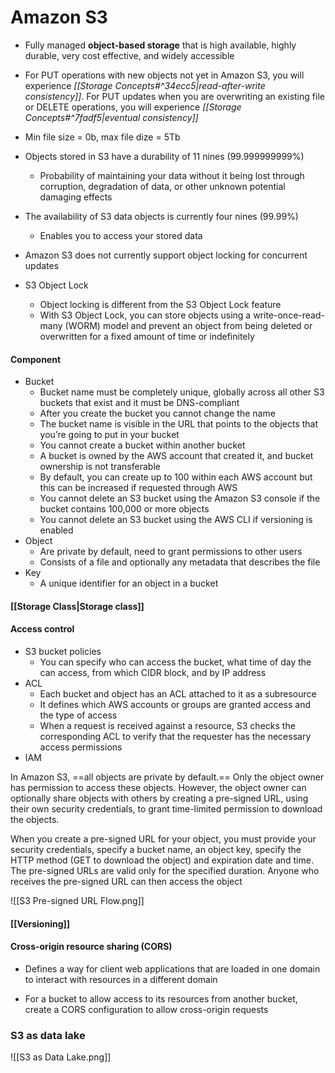 # Amazon S3

- Fully managed **object-based storage** that is high available, highly durable, very cost effective, and widely accessible

- For PUT operations with new objects not yet in Amazon S3, you will experience *[[Storage Concepts#^34ecc5|read-after-write consistency]]*. For PUT updates when you are overwriting an existing file or DELETE operations, you will experience *[[Storage Concepts#^7fadf5|eventual consistency]]*

- Min file size = 0b, max file dize = 5Tb

- Objects stored in S3 have a durability of 11 nines (99.999999999%)
	- Probability of maintaining your data without it being lost through corruption, degradation of data, or other unknown potential damaging effects
	
-	The availability of S3 data objects is currently four nines (99.99%)
	- Enables you to access your stored data
	
- Amazon S3 does not currently support object locking for concurrent updates

- S3 Object Lock
	- Object locking is different from the S3 Object Lock feature
	- With S3 Object Lock, you can store objects using a write-once-read-many (WORM) model and prevent an object from being deleted or overwritten for a fixed amount of time or indefinitely

#### Component
- Bucket
	- Bucket name must be completely unique, globally across all other S3 buckets that exist and it must be DNS-compliant
	- After you create the bucket you cannot change the name
	- The bucket name is visible in the URL that points to the objects that you’re going to put in your bucket
	- You cannot create a bucket within another bucket
	- A bucket is owned by the AWS account that created it, and bucket ownership is not transferable
	- By default, you can create up to 100 within each AWS account but this can be increased if requested through AWS
	- You cannot delete an S3 bucket using the Amazon S3 console if the bucket contains 100,000 or more objects
	- You cannot delete an S3 bucket using the AWS CLI if versioning is enabled
- Object
	- Are private by default, need to grant permissions to other users
	- Consists of a file and optionally any metadata that describes the file
- Key
	- A unique identifier for an object in a bucket

#### [[Storage Class|Storage class]]

#### Access control
- S3 bucket policies
	-  You can specify who can access the bucket, what time of day the can access, from which CIDR block, and by IP address
-  ACL
	-  Each bucket and object has an ACL attached to it as a subresource
	-  It defines which AWS accounts or groups are granted access and the type of access
	-  When a request is received against a resource, S3 checks the corresponding ACL to verify that the requester has the necessary access permissions
-  IAM


In Amazon S3, ==all objects are private by default.== Only the object owner has permission to access these objects. However, the object owner can optionally share objects with others by creating a pre-signed URL, using their own security credentials, to grant time-limited permission to download the objects.

When you create a pre-signed URL for your object, you must provide your security credentials, specify a bucket name, an object key, specify the HTTP method (GET to download the object) and expiration date and time. The pre-signed URLs are valid only for the specified duration. Anyone who receives the pre-signed URL can then access the object

![[S3 Pre-signed URL Flow.png]]


#### [[Versioning]]

#### Cross-origin resource sharing (CORS)

- Defines a way for client web applications that are loaded in one domain to interact with resources in a different domain

- For a bucket to allow access to its resources from another bucket, create a CORS configuration to allow cross-origin requests


### S3 as data lake
![[S3 as Data Lake.png]]